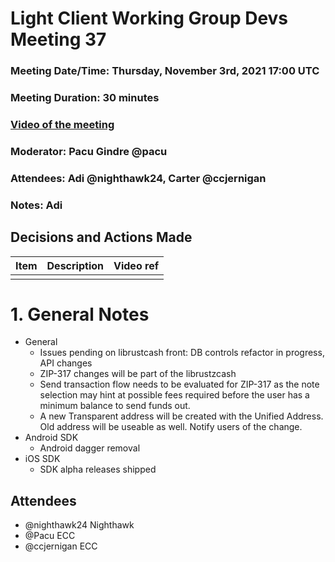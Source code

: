 # Light Client Working Group Devs Meeting 37
### Meeting Date/Time: Thursday, November 3rd, 2021 17:00 UTC
### Meeting Duration: 30 minutes
### [Video of the meeting](not-recorded)
### Moderator: Pacu Gindre @pacu
### Attendees: Adi @nighthawk24, Carter @ccjernigan
### Notes: Adi

## Decisions and Actions Made
| Item | Description | Video ref |
| ------------- | ----------- | --------- |
| | ||


# 1. General Notes
* General
  - Issues pending on librustcash front: DB controls refactor in progress, API changes
  - ZIP-317 changes will be part of the librustzcash
  - Send transaction flow needs to be evaluated for ZIP-317 as the note selection may hint at possible fees required before the user has a minimum balance to send funds out.
  - A new Transparent address will be created with the Unified Address. Old address will be useable as well. Notify users of the change.
* Android SDK
  - Android dagger removal
* iOS SDK
  - SDK alpha releases shipped 

## Attendees
* @nighthawk24 Nighthawk
* @Pacu ECC
* @ccjernigan ECC